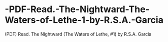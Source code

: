 # -PDF-Read.-The-Nightward-The-Waters-of-Lethe-1-by-R.S.A.-Garcia
(PDF) Read. The Nightward (The Waters of Lethe, #1) by R.S.A. Garcia
